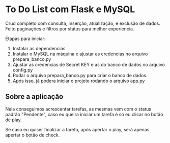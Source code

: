 # To Do List com Flask e MySQL

Crud completo com consulta, inserção, atualização, e exclusão de dados.
Feito paginações e filtros por status para melhor experiencia.

Etapas para iniciar:

1. Instalar as dependencias
2. Instalar o MySQL na máquina e ajustar as credencias no arquivo prepara_banco.py
3. Ajustar as credencias de Secret KEY e as do banco de dados no arquivo config.py
4. Rodar o arquivo prepara_banco.py para criar o banco de dados.
5. Após isso, já podera iniciar o projeto rodando o arquivo app.py

## Sobre a aplicação

Nela conseguimos acrescentar tarefas, as mesmas vem com o status padrão "Pendente", caso eu queira iniciar um tarefa é só eu clicar no botão de play. 

Se caso eu quiser finalizar a tarefa, após apertar o play, será apenas apertar o botão de check.
